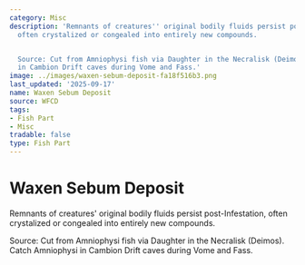 ```yaml
---
category: Misc
description: 'Remnants of creatures'' original bodily fluids persist post-Infestation,
  often crystalized or congealed into entirely new compounds.


  Source: Cut from Amniophysi fish via Daughter in the Necralisk (Deimos). Catch Amniophysi
  in Cambion Drift caves during Vome and Fass.'
image: ../images/waxen-sebum-deposit-fa18f516b3.png
last_updated: '2025-09-17'
name: Waxen Sebum Deposit
source: WFCD
tags:
- Fish Part
- Misc
tradable: false
type: Fish Part
---
```


# Waxen Sebum Deposit

Remnants of creatures' original bodily fluids persist post-Infestation, often crystalized or congealed into entirely new compounds.

Source: Cut from Amniophysi fish via Daughter in the Necralisk (Deimos). Catch Amniophysi in Cambion Drift caves during Vome and Fass.

